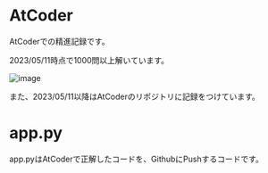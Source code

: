 # AtCoder

AtCoderでの精進記録です。

2023/05/11時点で1000問以上解いています。

![image](https://github.com/kosirobwada/AtCoderSubmit/assets/97875031/4fda20eb-5348-48c3-b3af-8cf72960a11a)

また、2023/05/11以降はAtCoderのリポジトリに記録をつけています。

# app.py

app.pyはAtCoderで正解したコードを、GithubにPushするコードです。
